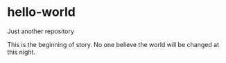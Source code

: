 # hello-world
Just another repository

This is the beginning of story.
No one believe the world will be changed at this night.
